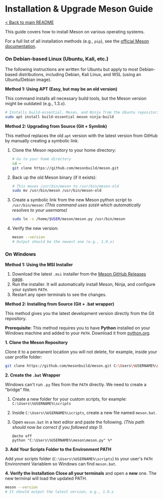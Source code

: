 # Installation & Upgrade Meson Guide

[< Back to main README](https://github.com/khmalz/hw-dpbo?tab=readme-ov-file#homework-for-oop-course)

This guide covers how to install Meson on various operating systems.

For a full list of all installation methods (e.g., `pip`), see the [official Meson documentation](https://mesonbuild.com/SimpleStart.html).

### On Debian-based Linux (Ubuntu, Kali, etc.)

The following instructions are written for Ubuntu but apply to most Debian-based distributions, including Debian, Kali Linux, and WSL (using an Ubuntu/Debian image).

**Method 1: Using APT (Easy, but may be an old version)**

This command installs all necessary build tools, but the Meson version might be outdated (e.g., 1.3.x).

```bash
# Installs build-essential, Meson, and Ninja from the Ubuntu repositories
sudo apt install build-essential meson ninja-build
```

**Method 2: Upgrading from Source (Git + Symlink)**

This method replaces the old `apt` version with the latest version from GitHub by manually creating a symbolic link.

1.  Clone the Meson repository to your home directory:

    ```bash
    # Go to your home directory
    cd ~
    git clone https://github.com/mesonbuild/meson.git
    ```

2.  Back up the old Meson binary (if it exists):

    ```bash
    # This moves /usr/bin/meson to /usr/bin/meson-old
    sudo mv /usr/bin/meson /usr/bin/meson-old
    ```

3.  Create a symbolic link from the new Meson python script to `/usr/bin/meson`:
    *(This command uses `$USER` which automatically resolves to your username)*

    ```bash
    sudo ln -s /home/$USER/meson/meson.py /usr/bin/meson
    ```

4.  Verify the new version:

    ```bash
    meson --version
    # Output should be the newest one (e.g., 1.9.x)
    ```

### On Windows

**Method 1: Using the MSI Installer**

1.  Download the latest `.msi` installer from the [Meson GitHub Releases page](https://github.com/mesonbuild/meson/releases).
2.  Run the installer. It will automatically install Meson, Ninja, and configure your system `PATH`.
3.  Restart any open terminals to see the changes.

**Method 2: Installing from Source (Git + .bat wrapper)**

This method gives you the latest development version directly from the Git repository.

**Prerequisite:** This method requires you to have **Python** installed on your Windows machine and added to your `PATH`. Download it from [python.org](https://www.python.org/).

**1. Clone the Meson Repository**

Clone it to a permanent location you will not delete, for example, inside your user profile folder:

```bash
git clone https://github.com/mesonbuild/meson.git C:\Users\%USERNAME%\meson
```

**2. Create the `.bat` Wrapper**

Windows can't run `.py` files from the `PATH` directly. We need to create a "bridge" file.

1.  Create a new folder for your custom scripts, for example: `C:\Users\%USERNAME%\scripts`

2.  Inside `C:\Users\%USERNAME%\scripts`, create a new file named `meson.bat`.

3.  Open `meson.bat` in a text editor and paste the following.
    *(This path should now be correct if you followed step 1).*

    ```batch
    @echo off
    python "C:\Users\%USERNAME%\meson\meson.py" %*
    ```

**3. Add Your Scripts Folder to the Environment PATH**

Add your scripts folder (`C:\Users\%USERNAME%\scripts`) to your user's `PATH` Environment Variablem so Windows can find `meson.bat`.

**4. Verify the Installation**
**Close all your terminals** and open a **new** one. The new terminal will load the updated PATH.

```bash
meson --version
# It should output the latest version, e.g., 1.9.x
```